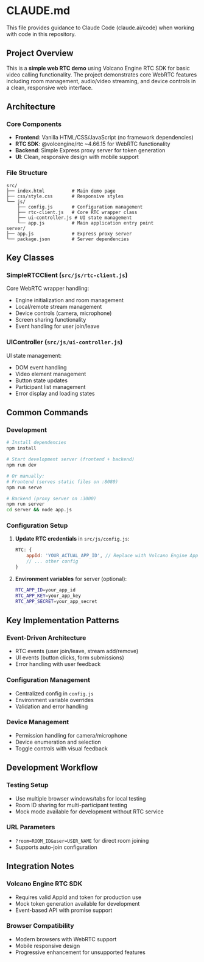 # CLAUDE.md

This file provides guidance to Claude Code (claude.ai/code) when working with code in this repository.

## Project Overview

This is a **simple web RTC demo** using Volcano Engine RTC SDK for basic video calling functionality. The project demonstrates core WebRTC features including room management, audio/video streaming, and device controls in a clean, responsive web interface.

## Architecture

### Core Components
- **Frontend**: Vanilla HTML/CSS/JavaScript (no framework dependencies)
- **RTC SDK**: @volcengine/rtc ~4.66.15 for WebRTC functionality  
- **Backend**: Simple Express proxy server for token generation
- **UI**: Clean, responsive design with mobile support

### File Structure
```
src/
├── index.html          # Main demo page
├── css/style.css       # Responsive styles
└── js/
    ├── config.js       # Configuration management
    ├── rtc-client.js   # Core RTC wrapper class
    ├── ui-controller.js # UI state management
    └── app.js          # Main application entry point
server/
├── app.js              # Express proxy server
└── package.json        # Server dependencies
```

## Key Classes

### SimpleRTCClient (`src/js/rtc-client.js`)
Core WebRTC wrapper handling:
- Engine initialization and room management
- Local/remote stream management
- Device controls (camera, microphone)
- Screen sharing functionality
- Event handling for user join/leave

### UIController (`src/js/ui-controller.js`)
UI state management:
- DOM event handling
- Video element management
- Button state updates
- Participant list management
- Error display and loading states

## Common Commands

### Development
```bash
# Install dependencies
npm install

# Start development server (frontend + backend)
npm run dev

# Or manually:
# Frontend (serves static files on :8080)
npm run serve

# Backend (proxy server on :3000)
npm run server
cd server && node app.js
```

### Configuration Setup
1. **Update RTC credentials** in `src/js/config.js`:
   ```javascript
   RTC: {
       appId: 'YOUR_ACTUAL_APP_ID', // Replace with Volcano Engine AppId
       // ... other config
   }
   ```

2. **Environment variables** for server (optional):
   ```bash
   RTC_APP_ID=your_app_id
   RTC_APP_KEY=your_app_key
   RTC_APP_SECRET=your_app_secret
   ```

## Key Implementation Patterns

### Event-Driven Architecture
- RTC events (user join/leave, stream add/remove)
- UI events (button clicks, form submissions)
- Error handling with user feedback

### Configuration Management
- Centralized config in `config.js`
- Environment variable overrides
- Validation and error handling

### Device Management
- Permission handling for camera/microphone
- Device enumeration and selection
- Toggle controls with visual feedback

## Development Workflow

### Testing Setup
- Use multiple browser windows/tabs for local testing
- Room ID sharing for multi-participant testing
- Mock mode available for development without RTC service

### URL Parameters
- `?room=ROOM_ID&user=USER_NAME` for direct room joining
- Supports auto-join configuration

## Integration Notes

### Volcano Engine RTC SDK
- Requires valid AppId and token for production use
- Mock token generation available for development
- Event-based API with promise support

### Browser Compatibility
- Modern browsers with WebRTC support
- Mobile responsive design
- Progressive enhancement for unsupported features